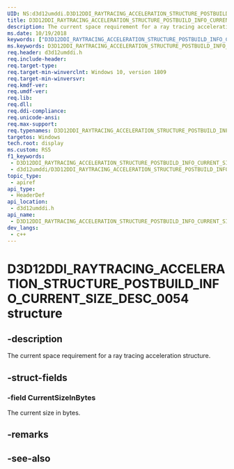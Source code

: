 ```yaml
---
UID: NS:d3d12umddi.D3D12DDI_RAYTRACING_ACCELERATION_STRUCTURE_POSTBUILD_INFO_CURRENT_SIZE_DESC_0054
title: D3D12DDI_RAYTRACING_ACCELERATION_STRUCTURE_POSTBUILD_INFO_CURRENT_SIZE_DESC_0054 (d3d12umddi.h)
description: The current space requirement for a ray tracing acceleration structure.
ms.date: 10/19/2018
keywords: ["D3D12DDI_RAYTRACING_ACCELERATION_STRUCTURE_POSTBUILD_INFO_CURRENT_SIZE_DESC_0054 structure"]
ms.keywords: D3D12DDI_RAYTRACING_ACCELERATION_STRUCTURE_POSTBUILD_INFO_CURRENT_SIZE_DESC_0054, D3D12DDI_RAYTRACING_ACCELERATION_STRUCTURE_POSTBUILD_INFO_CURRENT_SIZE_DESC_0054,
req.header: d3d12umddi.h
req.include-header: 
req.target-type: 
req.target-min-winverclnt: Windows 10, version 1809
req.target-min-winversvr: 
req.kmdf-ver: 
req.umdf-ver: 
req.lib: 
req.dll: 
req.ddi-compliance: 
req.unicode-ansi: 
req.max-support: 
req.typenames: D3D12DDI_RAYTRACING_ACCELERATION_STRUCTURE_POSTBUILD_INFO_CURRENT_SIZE_DESC_0054
targetos: Windows
tech.root: display
ms.custom: RS5
f1_keywords:
 - D3D12DDI_RAYTRACING_ACCELERATION_STRUCTURE_POSTBUILD_INFO_CURRENT_SIZE_DESC_0054
 - d3d12umddi/D3D12DDI_RAYTRACING_ACCELERATION_STRUCTURE_POSTBUILD_INFO_CURRENT_SIZE_DESC_0054
topic_type:
 - apiref
api_type:
 - HeaderDef
api_location:
 - d3d12umddi.h
api_name:
 - D3D12DDI_RAYTRACING_ACCELERATION_STRUCTURE_POSTBUILD_INFO_CURRENT_SIZE_DESC_0054
dev_langs:
 - c++
---
```


# D3D12DDI_RAYTRACING_ACCELERATION_STRUCTURE_POSTBUILD_INFO_CURRENT_SIZE_DESC_0054 structure


## -description

The current space requirement for a ray tracing acceleration structure.

## -struct-fields

### -field CurrentSizeInBytes

 
The current size in bytes.

## -remarks

## -see-also

